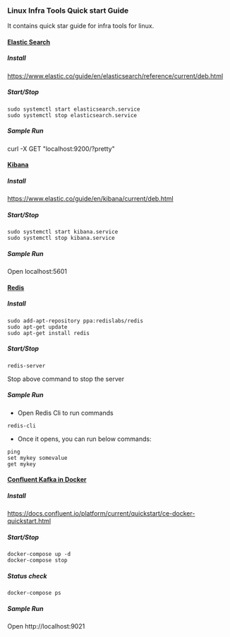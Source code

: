 ### Linux Infra Tools Quick start Guide
It contains quick star guide for infra tools for linux.

#### <ins>Elastic Search</ins>
##### Install
https://www.elastic.co/guide/en/elasticsearch/reference/current/deb.html

##### Start/Stop
````
sudo systemctl start elasticsearch.service
sudo systemctl stop elasticsearch.service
````

##### Sample Run
curl -X GET "localhost:9200/?pretty"

#### <ins>Kibana</ins>
##### Install
https://www.elastic.co/guide/en/kibana/current/deb.html

##### Start/Stop
````
sudo systemctl start kibana.service
sudo systemctl stop kibana.service
````

##### Sample Run
Open localhost:5601

#### <ins>Redis</ins>
##### Install
````
sudo add-apt-repository ppa:redislabs/redis
sudo apt-get update
sudo apt-get install redis
````

##### Start/Stop
````
redis-server
````
Stop above command to stop the server

##### Sample Run
- Open Redis Cli to run commands
````
redis-cli
````
- Once it opens, you can run below commands:
````
ping
set mykey somevalue
get mykey
````

#### <ins>Confluent Kafka in Docker</ins>
##### Install
https://docs.confluent.io/platform/current/quickstart/ce-docker-quickstart.html

##### Start/Stop
````
docker-compose up -d
docker-compose stop
````

##### Status check
````
docker-compose ps
````

##### Sample Run
Open http://localhost:9021